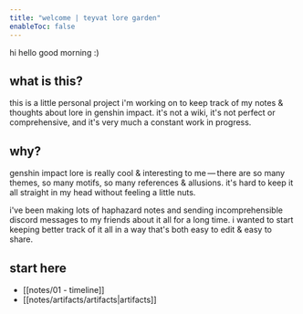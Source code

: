 ```yaml
---
title: "welcome | teyvat lore garden"
enableToc: false
---
```


hi hello good morning :)

## what is this?
this is a little personal project i'm working on to keep track of my notes & thoughts about lore in genshin impact. it's not a wiki, it's not perfect or comprehensive, and it's very much a constant work in progress.

## why?
genshin impact lore is really cool & interesting to me — there are so many themes, so many motifs, so many references & allusions. it's hard to keep it all straight in my head without feeling a little nuts. 

i've been making lots of haphazard notes and sending incomprehensible discord messages to my friends about it all for a long time. i wanted to start keeping better track of it all in a way that's both easy to edit & easy to share. 

## start here
- [[notes/01 - timeline]]
- [[notes/artifacts/artifacts|artifacts]] 